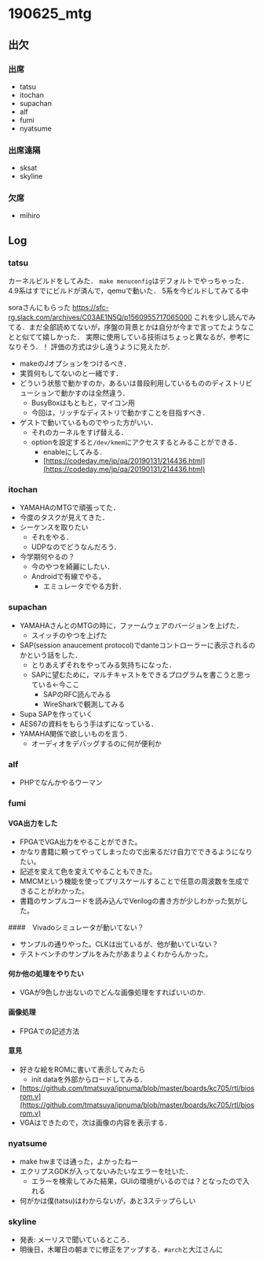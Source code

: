 # 190625_mtg

## 出欠

### 出席

- tatsu
- itochan
- supachan
- alf
- fumi
- nyatsume

### 出席遠隔

- sksat
- skyline

### 欠席

- mihiro

## Log

### tatsu

カーネルビルドをしてみた．
`make menuconfig`はデフォルトでやっちゃった．
4.9系はすでにビルドが済んで，qemuで動いた．
5系を今ビルドしてみてる中

soraさんにもらった
https://sfc-rg.slack.com/archives/C03AE1N5Q/p1560955717065000
これを少し読んでみてる．まだ全部読めてないが，序盤の背景とかは自分が今まで言ってたようなことと似てて嬉しかった．
実際に使用している技術はちょっと異なるが，参考になりそう．！
評価の方式は少し違うように見えたが．

- makeのJオプションをつけるべき．
- 実質何もしてないのと一緒です．
- どういう状態で動かすのか，あるいは普段利用しているもののディストリビューションで動かすのは全然違う．
  - BusyBoxはもともと，マイコン用
  - 今回は，リッチなディストリで動かすことを目指すべき．
- ゲストで動いているものでやった方がいい．
  - それのカーネルをすげ替える．
  - optionを設定すると`/dev/kmem`にアクセスするとみることができる．
    - enableにしてみる．
    - [https://codeday.me/jp/qa/20190131/214436.html](https://codeday.me/jp/qa/20190131/214436.html)

### itochan

- YAMAHAのMTGで頑張ってた．
- 今度のタスクが見えてきた．
- シーケンスを取りたい
  - それをやる．
  - UDPなのでどうなんだろう．
- 今学期何やるの？
  - 今のやつを綺麗にしたい．
  - Androidで有線でやる，
    - エミュレータでやる方針．

### supachan

- YAMAHAさんとのMTGの時に，ファームウェアのバージョンを上げた．
  - スイッチのやつを上げた
- SAP(session anaucement protocol)でdanteコントローラーに表示されるのかという話をした．
  - とりあえずそれをやってみる気持ちになった．
  - SAPに望むために，マルチキャストをできるプログラムを書こうと思っている←今ここ
    - SAPのRFC読んでみる
    - WireSharkで観測してみる
- Supa SAPを作っていく
- AES67の資料をもらう手はずになっている．
- YAMAHA関係で欲しいものを言う．
  - オーディオをデバッグするのに何が便利か

### alf

- PHPでなんかやるウーマン

### fumi

#### VGA出力をした

- FPGAでVGA出力をやることができた。
- かなり書籍に頼ってやってしまったので出来るだけ自力でできるようになりたい。
- 記述を変えて色を変えてやることもできた。
- MMCMという機能を使ってプリスケールすることで任意の周波数を生成できることがわかった。
- 書籍のサンプルコードを読み込んでVerilogの書き方が少しわかった気がした。

####　Vivadoシミュレータが動いてない？

- サンプルの通りやった。CLKは出ているが、他が動いていない？
- テストベンチのサンプルをみたがあまりよくわからんかった。

#### 何か他の処理をやりたい

- VGAが9色しか出ないのでどんな画像処理をすればいいのか.

#### 画像処理

- FPGAでの記述方法

#### 意見

- 好きな絵をROMに書いて表示してみたら
  - init dataを外部からロードしてみる．
- [https://github.com/tmatsuya/ipnuma/blob/master/boards/kc705/rtl/biosrom.v](https://github.com/tmatsuya/ipnuma/blob/master/boards/kc705/rtl/biosrom.v)
- VGAはできたので，次は画像の内容を表示する．

### nyatsume

- make hwまでは通った，よかったねー
- エクリプスGDKが入ってないみたいなエラーを吐いた．
  - エラーを検索してみた結果，GUIの環境がいるのでは？となったので入れる
- 何がかは僕(tatsu)はわからないが，あと3ステップらしい

### skyline

- 発表: メーリスで聞いているところ．
- 明後日，木曜日の朝までに修正をアップする．`#arch`と大江さんに
